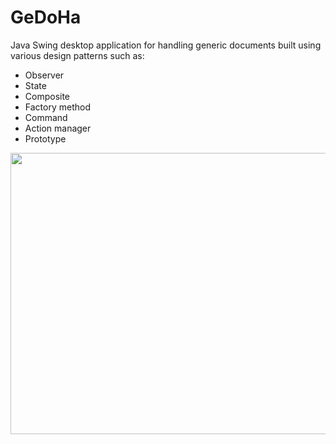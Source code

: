 # GeDoHa

Java Swing desktop application for handling generic documents built using various design patterns such as:

* Observer
* State
* Composite
* Factory method
* Command
* Action manager
* Prototype


<p align="center">
  <img width="675" height="450" src="https://i.ibb.co/RSLgGPQ/GeDoHa.png">
</p>
